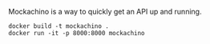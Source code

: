 Mockachino is a way to quickly get an API up and running.

```
docker build -t mockachino .
docker run -it -p 8000:8000 mockachino
```
